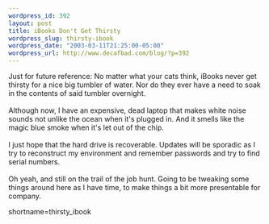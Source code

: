```yaml
--- 
wordpress_id: 392
layout: post
title: iBooks Don't Get Thirsty
wordpress_slug: thirsty-ibook
wordpress_date: "2003-03-11T21:25:00-05:00"
wordpress_url: http://www.decafbad.com/blog/?p=392
---
```

Just for future reference:  No matter what your cats think, iBooks 
never get thirsty for a nice big tumbler of water.  Nor do they
ever have a need to soak in the contents of said tumbler overnight.
<br /><br />
Although now, I have an expensive, dead laptop that makes white
noise sounds not unlike the ocean when it's plugged in.  And it 
smells like the magic blue smoke when it's let out of the chip.
<br /><br />
I just hope that the hard drive is recoverable.  Updates will be
sporadic as I try to reconstruct my environment and remember passwords
and try to find serial numbers.
<br /><br />
Oh yeah, and still on the trail of the job hunt.  Going to be
tweaking some things around here as I have time, to make things
a bit more presentable for company.
<!--more-->
shortname=thirsty_ibook
